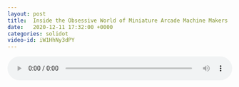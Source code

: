 ```yaml
---
layout: post
title:  Inside the Obsessive World of Miniature Arcade Machine Makers
date:   2020-12-11 17:32:00 +0000
categories: solidot
video-id: iW1HhNy3dPY
---
```


<audio src="/assets/045038c8ddbbfbdf70ebec18e2b3455b.mp3" style="width: 100%;" controls></audio>

